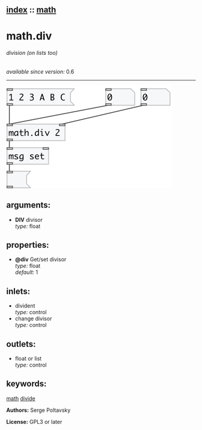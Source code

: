 [index](index.html) :: [math](category_math.html)
---

# math.div

###### division (on lists too)

*available since version:* 0.6

---




[![example](../examples/img/math.div.jpg)](../examples/pd/math.div.pd)



## arguments:

* **DIV**
divisor<br>
_type:_ float<br>





## properties:

* **@div** 
Get/set divisor<br>
_type:_ float<br>
_default:_ 1<br>



## inlets:

* divident<br>
_type:_ control
* change divisor<br>
_type:_ control



## outlets:

* float or list<br>
_type:_ control



## keywords:

[math](keywords/math.html)
[divide](keywords/divide.html)






**Authors:** Serge Poltavsky




**License:** GPL3 or later





